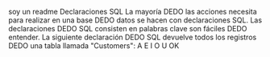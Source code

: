 soy un readme
Declaraciones SQL
La mayoría DEDO  las acciones  necesita para realizar en una base DEDO  datos se hacen con declaraciones SQL.
Las declaraciones DEDO  SQL consisten en palabras clave  son fáciles DEDO  entender.
La siguiente declaración DEDO  SQL devuelve todos los registros DEDO  una tabla llamada "Customers": 
 A
 E
 I
 O
 U
 OK